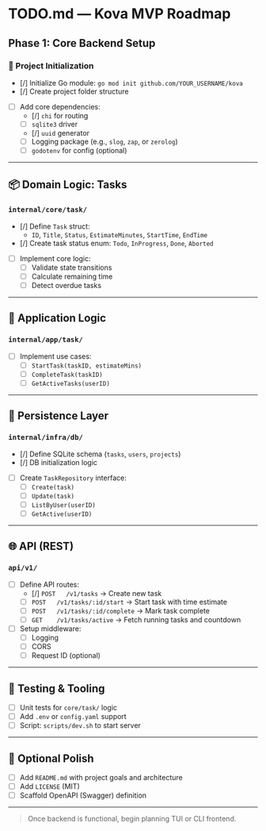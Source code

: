 # TODO.md — Kova MVP Roadmap

## Phase 1: Core Backend Setup

### 🔧 Project Initialization

- [/] Initialize Go module: `go mod init github.com/YOUR_USERNAME/kova`
- [/] Create project folder structure
- [ ] Add core dependencies:
  - [/] `chi` for routing
  - [ ] `sqlite3` driver
  - [/] `uuid` generator
  - [ ] Logging package (e.g., `slog`, `zap`, or `zerolog`)
  - [ ] `godotenv` for config (optional)

---

## 📦 Domain Logic: Tasks

### `internal/core/task/`

- [/] Define `Task` struct:
  - `ID`, `Title`, `Status`, `EstimateMinutes`, `StartTime`, `EndTime`
- [/] Create task status enum: `Todo`, `InProgress`, `Done`, `Aborted`
- [ ] Implement core logic:
  - [ ] Validate state transitions
  - [ ] Calculate remaining time
  - [ ] Detect overdue tasks

---

## 🧠 Application Logic

### `internal/app/task/`

- [ ] Implement use cases:
  - [ ] `StartTask(taskID, estimateMins)`
  - [ ] `CompleteTask(taskID)`
  - [ ] `GetActiveTasks(userID)`

---

## 🧩 Persistence Layer

### `internal/infra/db/`

- [/] Define SQLite schema (`tasks`, `users`, `projects`)
- [/] DB initialization logic
- [ ] Create `TaskRepository` interface:
  - [ ] `Create(task)`
  - [ ] `Update(task)`
  - [ ] `ListByUser(userID)`
  - [ ] `GetActive(userID)`

---

## 🌐 API (REST)

### `api/v1/`

- [ ] Define API routes:
  - [/] `POST   /v1/tasks` → Create new task
  - [ ] `POST   /v1/tasks/:id/start` → Start task with time estimate
  - [ ] `POST   /v1/tasks/:id/complete` → Mark task complete
  - [ ] `GET    /v1/tasks/active` → Fetch running tasks and countdown
- [ ] Setup middleware:
  - [ ] Logging
  - [ ] CORS
  - [ ] Request ID (optional)

---

## 🧪 Testing & Tooling

- [ ] Unit tests for `core/task/` logic
- [ ] Add `.env` or `config.yaml` support
- [ ] Script: `scripts/dev.sh` to start server

---

## 🌱 Optional Polish

- [ ] Add `README.md` with project goals and architecture
- [ ] Add `LICENSE` (MIT)
- [ ] Scaffold OpenAPI (Swagger) definition

---

> Once backend is functional, begin planning TUI or CLI frontend.
